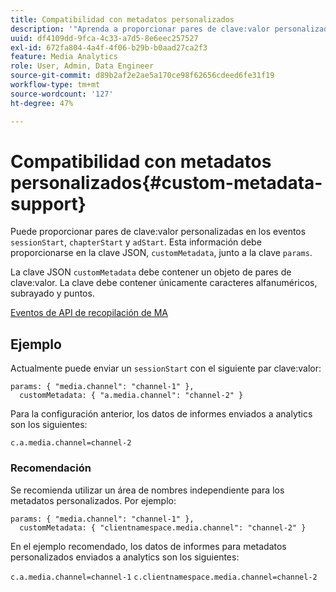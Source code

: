 ```yaml
---
title: Compatibilidad con metadatos personalizados
description: '"Aprenda a proporcionar pares de clave:valor personalizadas en los eventos sessionStart, chapterStart y adStart".'
uuid: df4109dd-9fca-4c33-a7d5-8e6eec257527
exl-id: 672fa804-4a4f-4f06-b29b-b0aad27ca2f3
feature: Media Analytics
role: User, Admin, Data Engineer
source-git-commit: d89b2af2e2ae5a170ce98f62656cdeed6fe31f19
workflow-type: tm+mt
source-wordcount: '127'
ht-degree: 47%

---
```


# Compatibilidad con metadatos personalizados{#custom-metadata-support}

Puede proporcionar pares de clave:valor personalizadas en los eventos `sessionStart`, `chapterStart` y `adStart`. Esta información debe proporcionarse en la clave JSON, `customMetadata`, junto a la clave `params`.

La clave JSON `customMetadata` debe contener un objeto de pares de clave:valor. La clave debe contener únicamente caracteres alfanuméricos, subrayado y puntos.

[Eventos de API de recopilación de MA](/help/media-collection-api/mc-api-ref/mc-api-events-req.md)

## Ejemplo

Actualmente puede enviar un `sessionStart` con el siguiente par clave:valor:

```
params: { "media.channel": "channel-1" },
  customMetadata: { "a.media.channel": "channel-2" }
```

Para la configuración anterior, los datos de informes enviados a analytics son los siguientes:

`c.a.media.channel=channel-2`

### Recomendación

Se recomienda utilizar un área de nombres independiente para los metadatos personalizados. Por ejemplo:

```
params: { "media.channel": "channel-1" },
  customMetadata: { "clientnamespace.media.channel": "channel-2" }
```

En el ejemplo recomendado, los datos de informes para metadatos personalizados enviados a analytics son los siguientes:

`c.a.media.channel=channel-1`
`c.clientnamespace.media.channel=channel-2`
